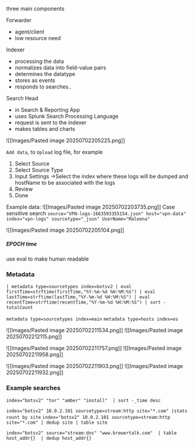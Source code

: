 
three main components

Forwarder
- agent/client
- low resource need

Indexer
- processing the data
- normalizes data into field-value pairs
- determines the datatype
- stores as events
- responds to searches..

Search Head
- in Search & Reporting App
- uses Splunk Search Processing Language
- request is sent to the indexer
- makes tables and charts


![[Images/Pasted image 20250702205225.png]]

`Add data`, to `Upload` log file, for example
1. Select Source
2. Select Source Type
3. Input Settings ->Select the index where these logs will be dumped and hostName to be associated with the logs
4. Review
5. Done

Example data:
![[Images/Pasted image 20250702203735.png]]
Case sensitive search
`source="VPN-logs-1663593355154.json" host="vpn-data" index="vpn-logs" sourcetype="_json" UserName="Maleena"`

![[Images/Pasted image 20250702205104.png]]

##### EPOCH time

use eval to make human readable

### Metadata

`| metadata type=sourcetypes index=botsv2 | eval firstTime=strftime(firstTime,"%Y-%m-%d %H:%M:%S") | eval lastTime=strftime(lastTime,"%Y-%m-%d %H:%M:%S") | eval recentTime=strftime(recentTime,"%Y-%m-%d %H:%M:%S") | sort - totalCount`

`metadata type=sourcetypes index=main`
`metadata type=hosts index=os`

![[Images/Pasted image 20250702211534.png]]
![[Images/Pasted image 20250702212115.png]]

![[Images/Pasted image 20250702211757.png]]
![[Images/Pasted image 20250702211958.png]]

![[Images/Pasted image 20250702211903.png]]
![[Images/Pasted image 20250702211932.png]]

### Example searches

`index="botsv2" "tor" "amber" "install"  | sort -_time desc`

`index="botsv2" 10.0.2.101 sourcetype=stream:http site="*.com" |stats count by site`
`index="botsv2" 10.0.2.101 sourcetype=stream:http site="*.com" | dedup site | table site`

`index="botsv2" source="stream:dns" "www.brewertalk.com"  | table host_addr{}  | dedup host_addr{}`

